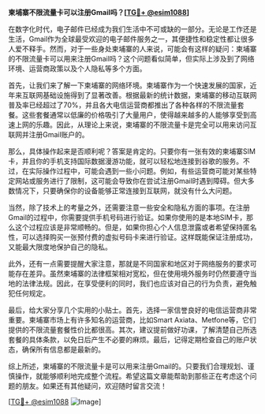 **柬埔寨不限流量卡可以注册Gmail吗？[[TG💪+ @esim1088](https://t.me/s/esim1088)]**

在数字化时代，电子邮件已经成为我们生活中不可或缺的一部分。无论是工作还是生活，Gmail作为全球最受欢迎的电子邮件服务之一，其便捷性和稳定性都让很多人爱不释手。然而，对于一些身处柬埔寨的人来说，可能会有这样的疑问：柬埔寨的不限流量卡可以用来注册Gmail吗？这个问题看似简单，但实际上涉及到了网络环境、运营商政策以及个人隐私等多个方面。

首先，让我们来了解一下柬埔寨的网络环境。柬埔寨作为一个快速发展的国家，近年来互联网基础设施得到了显著改善。根据最新的统计数据，柬埔寨的移动互联网普及率已经超过了70%，并且各大电信运营商都推出了各种各样的不限流量套餐。这些套餐通常以低廉的价格吸引了大量用户，使得越来越多的人能够享受到高速上网的乐趣。因此，从理论上来说，柬埔寨的不限流量卡是完全可以用来访问互联网并注册Gmail账户的。

那么，具体操作起来是否顺利呢？答案是肯定的。只要你有一张有效的柬埔寨SIM卡，并且你的手机支持国际数据漫游功能，就可以轻松地连接到谷歌的服务。不过，在实际操作过程中，可能会遇到一些小问题。例如，有些运营商可能对某些特定网站或服务进行了限制，这可能会导致你在尝试注册Gmail时遇到障碍。但大多数情况下，只要确保你的设备能够正常连接到互联网，就没有什么大问题。

当然，除了技术上的考量之外，还需要注意一些安全和隐私方面的事项。在注册Gmail的过程中，你需要提供手机号码进行验证。如果你使用的是本地SIM卡，那么这个过程应该是非常顺畅的。但是，如果你担心个人信息泄露或者希望保持匿名性，可以选择购买一张预付费的虚拟号码卡来进行验证。这样既能保证注册成功，又能最大限度地保护自己的隐私。

此外，还有一点需要提醒大家注意，那就是不同国家和地区对于网络服务的要求可能存在差异。虽然柬埔寨的法律框架相对宽松，但在使用境外服务时仍然要遵守当地的法律法规。因此，在享受便利的同时，我们也应该对自己的行为负责，避免触犯任何规定。

最后，给大家分享几个实用的小贴士。首先，选择一家信誉良好的电信运营商非常重要。柬埔寨市场上有许多知名的运营商，比如Smart Axiata、Metfone等，它们提供的不限流量套餐性价比都很高。其次，建议提前做好功课，了解清楚自己所选套餐的具体条款，以免日后产生不必要的麻烦。最后，记得定期检查自己的账户状态，确保所有信息都是最新的。

综上所述，柬埔寨的不限流量卡是可以用来注册Gmail的。只要我们合理规划、谨慎操作，就能够顺利地完成整个流程。希望这篇文章能帮助到那些正在考虑这个问题的朋友。如果还有其他疑问，欢迎随时留言交流！

[[TG💪+ @esim1088](https://t.me/s/esim1088) ![Image](https://i.postimg.cc/4NQfJmqS/Snipaste-2025-05-13-00-14-12.png)]
